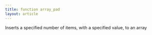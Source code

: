 ```yaml
---
title: function array_pad
layout: article
---
```

Inserts a specified number of items, with a specified value, to an array